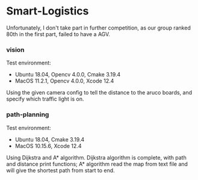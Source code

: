 # Smart-Logistics
Unfortunately, I don't take part in further competition, as our group ranked 80th in the first part, failed to have a AGV.
### vision
Test environment: 
- Ubuntu 18.04, Opencv 4.0.0, Cmake 3.19.4
- MacOS 11.2.1, Opencv 4.0.0, Xcode 12.4

Using the given camera config to tell the distance to the aruco boards, and specify which traffic light is on.
### path-planning
Test environment:
- Ubuntu 18.04, Cmake 3.19.4
- MacOS 10.15.6, Xcode 12.4

Using Dijkstra and A* algorithm. Dijkstra algorithm is complete, with path and distance print functions; A* algorithm read the map from text file and will give the shortest path from start to end.
